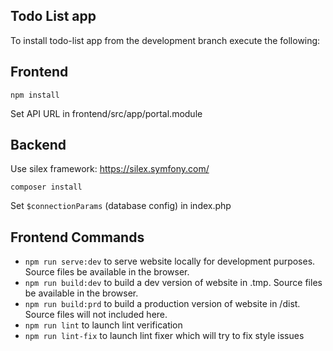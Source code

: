 ## Todo List app
To install todo-list app from the development branch execute the following:
## Frontend
```
npm install
```
Set API URL in frontend/src/app/portal.module

## Backend
Use silex framework: https://silex.symfony.com/
```
composer install
```
Set `$connectionParams` (database config) in index.php

## Frontend Commands
* `npm run serve:dev` to serve website locally for development purposes. Source files be available in the browser.
* `npm run build:dev` to build a dev version of website in .tmp. Source files be available in the browser.
* `npm run build:prd` to build a production version of website in /dist. Source files will not included here.
* `npm run lint` to launch lint verification
* `npm run lint-fix` to launch lint fixer which will try to fix style issues
